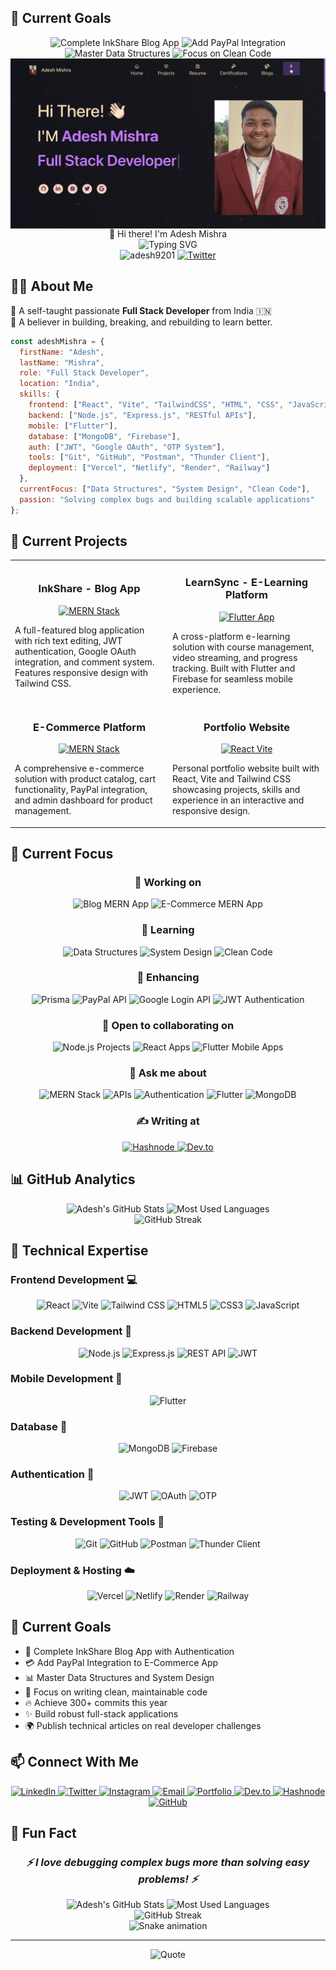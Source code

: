 ## 🎯 Current Goals

<div align="center">
  <img src="https://img.shields.io/badge/Complete_InkShare_Blog_App-FF4088?style=for-the-badge" alt="Complete InkShare Blog App" />
  <img src="https://img.shields.io/badge/Add_PayPal_Integration-00457C?style=for-the-badge&logo=paypal&logoColor=white" alt="Add PayPal Integration" />
  <img src="https://img.shields.io/badge/Master_Data_Structures-4285F4?style=for-the-badge" alt="Master Data Structures" />
  <img src="https://img.shields.io/badge/Focus_on_Clean_Code-34A853?style=for-the-badge" alt="Focus on Clean Code" />
  <img src="https://github.com/adesh9201/developer-portfolio/blob/main/src/images/portfolio.png" <div align="center">👋 Hi there! I'm Adesh Mishra</div>

<div align="center">
  <img src="https://readme-typing-svg.herokuapp.com?font=Fira+Code&weight=600&size=25&duration=3000&pause=1000&color=0969DA&center=true&vCenter=true&width=500&lines=Full+Stack+Developer;MERN+Stack+Specialist;Flutter+Developer;Clean+Code+Advocate;Problem+Solver" alt="Typing SVG" />
  <br/>
  <img src="https://komarev.com/ghpvc/?username=adesh9201&label=Profile%20views&color=0e75b6&style=flat" alt="adesh9201" />
  <a href="https://x.com/adesh_pandit_07"><img src="https://img.shields.io/twitter/follow/adesh_pandit_07?logo=twitter&style=for-the-badge" alt="Twitter" /></a>
</div>

## 🧑‍💻 About Me

🚀 A self-taught passionate **Full Stack Developer** from India 🇮🇳  
🧠 A believer in building, breaking, and rebuilding to learn better.

```javascript
const adeshMishra = {
  firstName: "Adesh",
  lastName: "Mishra",
  role: "Full Stack Developer",
  location: "India",
  skills: {
    frontend: ["React", "Vite", "TailwindCSS", "HTML", "CSS", "JavaScript"],
    backend: ["Node.js", "Express.js", "RESTful APIs"],
    mobile: ["Flutter"],
    database: ["MongoDB", "Firebase"],
    auth: ["JWT", "Google OAuth", "OTP System"],
    tools: ["Git", "GitHub", "Postman", "Thunder Client"],
    deployment: ["Vercel", "Netlify", "Render", "Railway"]
  },
  currentFocus: ["Data Structures", "System Design", "Clean Code"],
  passion: "Solving complex bugs and building scalable applications"
};
```

## 🚀 Current Projects

<table>
  <tr>
    <td width="50%">
      <h3 align="center">InkShare - Blog App</h3>
      <div align="center">
        <a href="https://github.com/adesh9201/inkshare" target="_blank">
          <img src="https://img.shields.io/badge/MERN-Stack-green?style=for-the-badge" alt="MERN Stack"/>
        </a>
      </div>
      <p>
        A full-featured blog application with rich text editing, JWT authentication, Google OAuth integration, and comment system. Features responsive design with Tailwind CSS.
      </p>
    </td>
    <td width="50%">
      <h3 align="center">LearnSync - E-Learning Platform</h3>
      <div align="center">
        <a href="https://github.com/adesh9201/learnsync" target="_blank">
          <img src="https://img.shields.io/badge/Flutter-App-blue?style=for-the-badge" alt="Flutter App"/>
        </a>
      </div>
      <p>
        A cross-platform e-learning solution with course management, video streaming, and progress tracking. Built with Flutter and Firebase for seamless mobile experience.
      </p>
    </td>
  </tr>
  <tr>
    <td width="50%">
      <h3 align="center">E-Commerce Platform</h3>
      <div align="center">
        <a href="https://github.com/adesh9201/ecommerce-mern" target="_blank">
          <img src="https://img.shields.io/badge/MERN-Stack-green?style=for-the-badge" alt="MERN Stack"/>
        </a>
      </div>
      <p>
        A comprehensive e-commerce solution with product catalog, cart functionality, PayPal integration, and admin dashboard for product management.
      </p>
    </td>
    <td width="50%">
      <h3 align="center">Portfolio Website</h3>
      <div align="center">
        <a href="https://adeshmishra-portfolio.vercel.app/" target="_blank">
          <img src="https://img.shields.io/badge/React-Vite-purple?style=for-the-badge" alt="React Vite"/>
        </a>
      </div>
      <p>
        Personal portfolio website built with React, Vite and Tailwind CSS showcasing projects, skills and experience in an interactive and responsive design.
      </p>
    </td>
  </tr>
</table>

## 🎯 Current Focus

<div align="center">
  <h3>🔭 Working on</h3>
  <img src="https://img.shields.io/badge/Blog_MERN_App-FF4088?style=for-the-badge" alt="Blog MERN App" />
  <img src="https://img.shields.io/badge/E--Commerce_MERN_App-00B9F1?style=for-the-badge" alt="E-Commerce MERN App" />
  
  <h3>🌱 Learning</h3>
  <img src="https://img.shields.io/badge/Data_Structures-4285F4?style=for-the-badge" alt="Data Structures" />
  <img src="https://img.shields.io/badge/System_Design-EA4335?style=for-the-badge" alt="System Design" />
  <img src="https://img.shields.io/badge/Clean_Code-34A853?style=for-the-badge" alt="Clean Code" />
  
  <h3>🧠 Enhancing</h3>
  <img src="https://img.shields.io/badge/Prisma-2D3748?style=for-the-badge&logo=prisma&logoColor=white" alt="Prisma" />
  <img src="https://img.shields.io/badge/PayPal_API-00457C?style=for-the-badge&logo=paypal&logoColor=white" alt="PayPal API" />
  <img src="https://img.shields.io/badge/Google_Login_API-4285F4?style=for-the-badge&logo=google&logoColor=white" alt="Google Login API" />
  <img src="https://img.shields.io/badge/JWT_Authentication-000000?style=for-the-badge&logo=json-web-tokens&logoColor=white" alt="JWT Authentication" />
  
  <h3>🤝 Open to collaborating on</h3>
  <img src="https://img.shields.io/badge/Node.js_Projects-339933?style=for-the-badge&logo=nodedotjs&logoColor=white" alt="Node.js Projects" />
  <img src="https://img.shields.io/badge/React_Apps-61DAFB?style=for-the-badge&logo=react&logoColor=black" alt="React Apps" />
  <img src="https://img.shields.io/badge/Flutter_Mobile_Apps-02569B?style=for-the-badge&logo=flutter&logoColor=white" alt="Flutter Mobile Apps" />
  
  <h3>💬 Ask me about</h3>
  <img src="https://img.shields.io/badge/MERN_Stack-00D8FF?style=for-the-badge" alt="MERN Stack" />
  <img src="https://img.shields.io/badge/APIs-FF6C37?style=for-the-badge&logo=postman&logoColor=white" alt="APIs" />
  <img src="https://img.shields.io/badge/Authentication-4285F4?style=for-the-badge" alt="Authentication" />
  <img src="https://img.shields.io/badge/Flutter-02569B?style=for-the-badge&logo=flutter&logoColor=white" alt="Flutter" />
  <img src="https://img.shields.io/badge/MongoDB-4EA94B?style=for-the-badge&logo=mongodb&logoColor=white" alt="MongoDB" />
  
  <h3>✍️ Writing at</h3>
  <a href="https://hashnode.com/@adeshpandit07" target="_blank">
    <img src="https://img.shields.io/badge/Hashnode-2962FF?style=for-the-badge&logo=hashnode&logoColor=white" alt="Hashnode" />
  </a>
  <a href="https://dev.to/adesh_mishra_07" target="_blank">
    <img src="https://img.shields.io/badge/dev.to-0A0A0A?style=for-the-badge&logo=devdotto&logoColor=white" alt="Dev.to" />
  </a>
</div>

## 📊 GitHub Analytics

<div align="center">
  <img src="https://github-readme-stats.vercel.app/api?username=adeshmishra-dev&show_icons=true&theme=tokyonight" alt="Adesh's GitHub Stats" height="170px" />
  <img src="https://github-readme-stats.vercel.app/api/top-langs/?username=adeshmishra-dev&layout=compact&theme=tokyonight" alt="Most Used Languages" height="170px" />
</div>

<div align="center">
  <img src="https://github-readme-streak-stats.herokuapp.com/?user=adeshmishra-dev&theme=tokyonight" alt="GitHub Streak" />
</div>

## 💼 Technical Expertise

### Frontend Development 💻
<div align="center">
  <img src="https://img.shields.io/badge/React-20232A?style=for-the-badge&logo=react&logoColor=61DAFB" alt="React" />
  <img src="https://img.shields.io/badge/Vite-646CFF?style=for-the-badge&logo=vite&logoColor=white" alt="Vite" />
  <img src="https://img.shields.io/badge/Tailwind_CSS-38B2AC?style=for-the-badge&logo=tailwind-css&logoColor=white" alt="Tailwind CSS" />
  <img src="https://img.shields.io/badge/HTML5-E34F26?style=for-the-badge&logo=html5&logoColor=white" alt="HTML5" />
  <img src="https://img.shields.io/badge/CSS3-1572B6?style=for-the-badge&logo=css3&logoColor=white" alt="CSS3" />
  <img src="https://img.shields.io/badge/JavaScript-F7DF1E?style=for-the-badge&logo=javascript&logoColor=black" alt="JavaScript" />
</div>

### Backend Development 🔧
<div align="center">
  <img src="https://img.shields.io/badge/Node.js-339933?style=for-the-badge&logo=nodedotjs&logoColor=white" alt="Node.js" />
  <img src="https://img.shields.io/badge/Express.js-000000?style=for-the-badge&logo=express&logoColor=white" alt="Express.js" />
  <img src="https://img.shields.io/badge/REST_API-02569B?style=for-the-badge&logo=swagger&logoColor=white" alt="REST API" />
  <img src="https://img.shields.io/badge/JWT-black?style=for-the-badge&logo=JSON%20web%20tokens&logoColor=white" alt="JWT" />
</div>

### Mobile Development 📱
<div align="center">
  <img src="https://img.shields.io/badge/Flutter-02569B?style=for-the-badge&logo=flutter&logoColor=white" alt="Flutter" />
</div>

### Database 🧠
<div align="center">
  <img src="https://img.shields.io/badge/MongoDB-4EA94B?style=for-the-badge&logo=mongodb&logoColor=white" alt="MongoDB" />
  <img src="https://img.shields.io/badge/Firebase-FFCA28?style=for-the-badge&logo=firebase&logoColor=black" alt="Firebase" />
</div>

### Authentication 🔐
<div align="center">
  <img src="https://img.shields.io/badge/JWT-000000?style=for-the-badge&logo=JSON%20web%20tokens&logoColor=white" alt="JWT" />
  <img src="https://img.shields.io/badge/OAuth-2.0-4285F4?style=for-the-badge&logo=google&logoColor=white" alt="OAuth" />
  <img src="https://img.shields.io/badge/OTP-System-FF6F00?style=for-the-badge&logo=auth0&logoColor=white" alt="OTP" />
</div>

### Testing & Development Tools 🧪
<div align="center">
  <img src="https://img.shields.io/badge/Git-F05032?style=for-the-badge&logo=git&logoColor=white" alt="Git" />
  <img src="https://img.shields.io/badge/GitHub-181717?style=for-the-badge&logo=github&logoColor=white" alt="GitHub" />
  <img src="https://img.shields.io/badge/Postman-FF6C37?style=for-the-badge&logo=postman&logoColor=white" alt="Postman" />
  <img src="https://img.shields.io/badge/Thunder_Client-7952B3?style=for-the-badge&logo=thunderclient&logoColor=white" alt="Thunder Client" />
</div>

### Deployment & Hosting ☁️
<div align="center">
  <img src="https://img.shields.io/badge/Vercel-000000?style=for-the-badge&logo=vercel&logoColor=white" alt="Vercel" />
  <img src="https://img.shields.io/badge/Netlify-00C7B7?style=for-the-badge&logo=netlify&logoColor=white" alt="Netlify" />
  <img src="https://img.shields.io/badge/Render-46E3B7?style=for-the-badge&logo=render&logoColor=white" alt="Render" />
  <img src="https://img.shields.io/badge/Railway-0B0D0E?style=for-the-badge&logo=railway&logoColor=white" alt="Railway" />
</div>

## 🎯 Current Goals

- 🚀 Complete InkShare Blog App with Authentication
- 💳 Add PayPal Integration to E-Commerce App
- 📊 Master Data Structures and System Design
- 🧠 Focus on writing clean, maintainable code
- 🔥 Achieve 300+ commits this year
- ✨ Build robust full-stack applications
- 🌍 Publish technical articles on real developer challenges

## 📫 Connect With Me

<div align="center">
  <a href="https://www.linkedin.com/in/adesh-mishra-221816297/" target="_blank">
    <img src="https://img.shields.io/badge/LinkedIn-0077B5?style=for-the-badge&logo=linkedin&logoColor=white" alt="LinkedIn" />
  </a>
  <a href="https://x.com/adesh_pandit_07" target="_blank">
    <img src="https://img.shields.io/badge/Twitter-1DA1F2?style=for-the-badge&logo=twitter&logoColor=white" alt="Twitter" />
  </a>
  <a href="https://www.instagram.com/adesh_pandit_07/" target="_blank">
    <img src="https://img.shields.io/badge/Instagram-E4405F?style=for-the-badge&logo=instagram&logoColor=white" alt="Instagram" />
  </a>
  <a href="mailto:panditadesh123@gmail.com" target="_blank">
    <img src="https://img.shields.io/badge/Email-D14836?style=for-the-badge&logo=gmail&logoColor=white" alt="Email" />
  </a>
  <a href="https://adeshmishra-portfolio.vercel.app/" target="_blank">
    <img src="https://img.shields.io/badge/Portfolio-000000?style=for-the-badge&logo=About.me&logoColor=white" alt="Portfolio" />
  </a>
  <a href="https://dev.to/adesh_mishra_07" target="_blank">
    <img src="https://img.shields.io/badge/dev.to-0A0A0A?style=for-the-badge&logo=devdotto&logoColor=white" alt="Dev.to" />
  </a>
  <a href="https://hashnode.com/@adeshpandit07" target="_blank">
    <img src="https://img.shields.io/badge/Hashnode-2962FF?style=for-the-badge&logo=hashnode&logoColor=white" alt="Hashnode" />
  </a>
  <a href="https://github.com/adesh9201" target="_blank">
    <img src="https://img.shields.io/badge/GitHub-181717?style=for-the-badge&logo=github&logoColor=white" alt="GitHub" />
  </a>
</div>

## 💭 Fun Fact

<div align="center">
  <h3><i>⚡ I love debugging complex bugs more than solving easy problems! ⚡</i></h3>
</div>

<div align="center">
  <img src="https://github-readme-stats.vercel.app/api?username=adesh9201&show_icons=true&theme=tokyonight" alt="Adesh's GitHub Stats" height="170px" />
  <img src="https://github-readme-stats.vercel.app/api/top-langs/?username=adesh9201&layout=compact&theme=tokyonight" alt="Most Used Languages" height="170px" />
</div>

<div align="center">
  <img src="https://github-readme-streak-stats.herokuapp.com/?user=adesh9201&theme=tokyonight" alt="GitHub Streak" />
</div>

<div align="center">
  <img src="https://github.com/adesh9201/adesh9201/blob/main/assets/github-contribution-grid-snake.svg" alt="Snake animation" />
</div>

---

<div align="center">
  <img src="https://quotes-github-readme.vercel.app/api?type=horizontal&theme=tokyonight" alt="Quote" />
</div>
